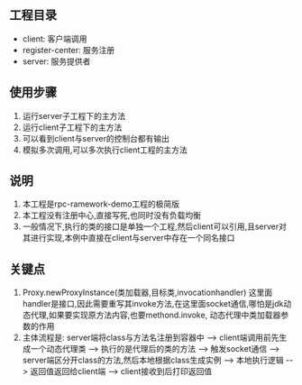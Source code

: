 ## 工程目录
- client: 客户端调用
- register-center: 服务注册
- server: 服务提供者
## 使用步骤
1. 运行server子工程下的主方法
2. 运行client子工程下的主方法
3. 可以看到client与server的控制台都有输出
4. 模拟多次调用,可以多次执行client工程的主方法
## 说明
1. 本工程是rpc-ramework-demo工程的极简版
2. 本工程没有注册中心,直接写死,也同时没有负载均衡
3. 一般情况下,执行的类的接口是单独一个工程,然后client可以引用,且server对其进行实现,本例中直接在client与server中存在一个同名接口
## 关键点
1. Proxy.newProxyInstance(类加载器,目标类,invocationhandler)
这里面handler是接口,因此需要重写其invoke方法,在这里面socket通信,哪怕是jdk动态代理,如果要实现原方法内容,也要methond.invoke,
动态代理中类加载器参数的作用
2. 主体流程是:
server端将class与方法名注册到容器中 --> client端调用前先生成一个动态代理类 --> 执行的是代理后的类的方法 --> 触发socket通信
   --> server端区分开class的方法,然后本地根据class生成实例 --> 本地执行逻辑  --> 返回值返回给client端  --> client接收到后打印返回值